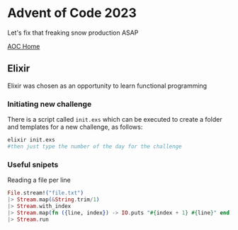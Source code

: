 # Advent of Code 2023

Let's fix that freaking snow production ASAP

[AOC Home](https://adventofcode.com)

## Elixir

Elixir was chosen as an opportunity to learn functional programming

### Initiating new challenge

There is a script called `init.exs` which can be executed to create a folder and templates for a new challenge, as follows:

```bash
elixir init.exs
#then just type the number of the day for the challenge
```

### Useful snipets

Reading a file per line

```elixir
File.stream!("file.txt")
|> Stream.map(&String.trim/1)
|> Stream.with_index
|> Stream.map(fn ({line, index}) -> IO.puts "#{index + 1} #{line}" end)
|> Stream.run
```
